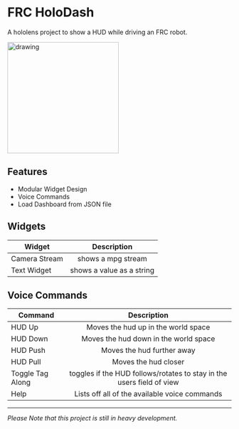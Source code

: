 # FRC HoloDash

A hololens project to show a HUD while driving an FRC robot.

<img src="https://github.com/Infin8Gamer1/FRC-HoloDash-2019_UrhoSharp/blob/master/FRC_HoloDash/Hololens App/Data/Textures/cropped-Stealth-Logo.png" alt="drawing" width="250"/>

## Features
- Modular Widget Design
- Voice Commands
- Load Dashboard from JSON file
 
## Widgets

Widget | Description
--- | :---:
Camera Stream | shows a mpg stream
Text Widget | shows a value as a string
 
## Voice Commands

Command | Description
--- | :---:
HUD Up | Moves the hud up in the world space
HUD Down | Moves the hud down in the world space
HUD Push | Moves the hud further away
HUD Pull | Moves the hud closer
Toggle Tag Along | toggles if the HUD follows/rotates to stay in the users field of view
Help | Lists off all of the available voice commands

---
*Please Note that this project is still in heavy development.*
